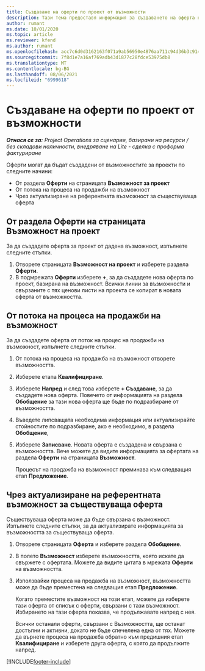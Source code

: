 ```yaml
---
title: Създаване на оферти по проект от възможности
description: Тази тема предоставя информация за създаването на оферта на проект от възможност.
author: rumant
ms.date: 10/01/2020
ms.topic: article
ms.reviewer: kfend
ms.author: rumant
ms.openlocfilehash: acc7c6d0d3162163f071a9ab56950e4876aa711c94d36b3c9149cd46d76c57bd
ms.sourcegitcommit: 7f8d1e7a16af769adb43d1877c28fdce53975db8
ms.translationtype: MT
ms.contentlocale: bg-BG
ms.lasthandoff: 08/06/2021
ms.locfileid: "6999618"
---
```

# <a name="create-project-quotes-from-opportunities"></a>Създаване на оферти по проект от възможности

_**Отнася се за:** Project Operations за сценарии, базирани на ресурси / без складови наличности, внедряване на Lite - сделка с проформа фактуриране_

Оферти могат да бъдат създадени от възможностите за проекти по следните начини:

- От раздела **Оферти** на страницата **Възможност за проект**
- От потока на процеса на продажби на възможност
- Чрез актуализиране на референтната възможност за съществуваща оферта

## <a name="from-the-quotes-tab-of-the-project-opportunity-page"></a>От раздела Оферти на страницата Възможност на проект

За да създадете оферта за проект от дадена възможност, изпълнете следните стъпки.

1. Отворете страницата **Възможност на проект** и изберете раздела **Оферти**. 
2. В подмрежата **Оферти** изберете **+**, за да създадете нова оферта по проект, базирана на възможност. Всички линии за възможности и свързаните с тях ценови листи на проекта се копират в новата оферта от възможността.

## <a name="from-the-opportunity-sales-process-flow"></a>От потока на процеса на продажби на възможност

За да създадете оферта от поток на процес на продажби на възможност, изпълнете следните стъпки.

1. От потока на процеса на продажба на възможност отворете възможността.
2. Изберете етапа **Квалифициране**. 
3. Изберете **Напред** и след това изберете **+ Създаване**, за да създадете нова оферта. Повечето от информацията на раздела **Обобщение** за тази нова оферта ще бъде по подразбиране от възможността. 
4. Въведете липсващата необходима информация или актуализирайте стойностите по подразбиране, ако е необходимо, в раздела **Обобщение**,
5. Изберете **Записване**. Новата оферта е създадена и свързана с възможността. Вече можете да видите информацията за офертата на раздела **Оферти** на страницата **Възможност**. 

   Процесът на продажба на възможност преминава към следващия етап **Предложение**.


## <a name="by-updating-the-opportunity-reference-on-an-existing-quote"></a>Чрез актуализиране на референтната възможност за съществуваща оферта

Съществуваща оферта може да бъде свързана с възможност. Изпълнете следните стъпки, за да актуализирате информацията за възможността за съществуваща оферта.

1. Отворете страницата **Оферта** и изберете раздела **Обобщение**.
2. В полето **Възможност** изберете възможността, която искате да свържете с офертата. Можете да видите цитата в мрежата **Оферти** на възможността. 
3. Използвайки процеса на продажба на възможност, възможността може да бъде преместена на следващия етап **Предложение**. 

   Когато преместите възможност на този етап, можете да изберете тази оферта от списък с оферти, свързани с тази възможност. Избирането на тази оферта показва, че продължавате напред с нея.

   Всички останали оферти, свързани с Възможността, ще останат достъпни и активни, докато не бъде спечелена една от тях. Можете да върнете процеса на продажба обратно към предишния етап **Квалифициране** и изберете друга оферта, с която да продължите напред.


[!INCLUDE[footer-include](../includes/footer-banner.md)]